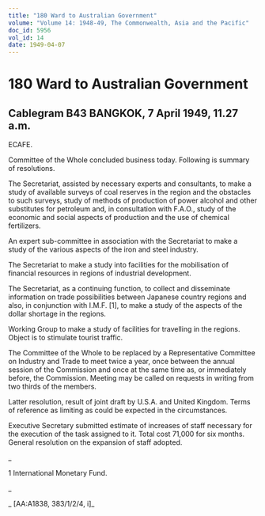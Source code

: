 ```yaml
---
title: "180 Ward to Australian Government"
volume: "Volume 14: 1948-49, The Commonwealth, Asia and the Pacific"
doc_id: 5956
vol_id: 14
date: 1949-04-07
---
```


# 180 Ward to Australian Government

## Cablegram B43 BANGKOK, 7 April 1949, 11.27 a.m.

ECAFE.

Committee of the Whole concluded business today. Following is summary of resolutions.

The Secretariat, assisted by necessary experts and consultants, to make a study of available surveys of coal reserves in the region and the obstacles to such surveys, study of methods of production of power alcohol and other substitutes for petroleum and, in consultation with F.A.O., study of the economic and social aspects of production and the use of chemical fertilizers.

An expert sub-committee in association with the Secretariat to make a study of the various aspects of the iron and steel industry.

The Secretariat to make a study into facilities for the mobilisation of financial resources in regions of industrial development.

The Secretariat, as a continuing function, to collect and disseminate information on trade possibilities between Japanese country regions and also, in conjunction with I.M.F. [1], to make a study of the aspects of the dollar shortage in the regions.

Working Group to make a study of facilities for travelling in the regions. Object is to stimulate tourist traffic.

The Committee of the Whole to be replaced by a Representative Committee on Industry and Trade to meet twice a year, once between the annual session of the Commission and once at the same time as, or immediately before, the Commission. Meeting may be called on requests in writing from two thirds of the members.

Latter resolution, result of joint draft by U.S.A. and United Kingdom. Terms of reference as limiting as could be expected in the circumstances.

Executive Secretary submitted estimate of increases of staff necessary for the execution of the task assigned to it. Total cost 71,000 for six months. General resolution on the expansion of staff adopted.

_

1 International Monetary Fund.

_

_ [AA:A1838, 383/1/2/4, i]_
